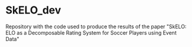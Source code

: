 # SkELO_dev
Repository with the code used to produce the results of the paper "SkELO: ELO as a Decomposable Rating System for Soccer Players using Event Data"
